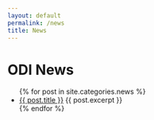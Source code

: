 ```yaml
---
layout: default
permalink: /news
title: News
---
```


# ODI News
      
<ul>
    {% for post in site.categories.news %}
          <li>
                <a href="{{ site.baseurl }}{{ post.url }}">{{ post.title }}</a>
                {{ post.excerpt }}
          </li>
    {% endfor %}
</ul>
